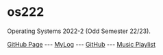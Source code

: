 # os222
Operating Systems 2022-2 (Odd Semester 22/23).

[GitHub Page](https://fideraphael.github.io/os222/) ---
[MyLog](TXT/mylog.txt) ---
[GitHub](https://github.com/fideraphael/os222) ---
[Music Playlist](https://www.youtube.com/playlist?list=PLWiX7rkrr63WR7g0Zk96RMffSkcrZO2yl)
